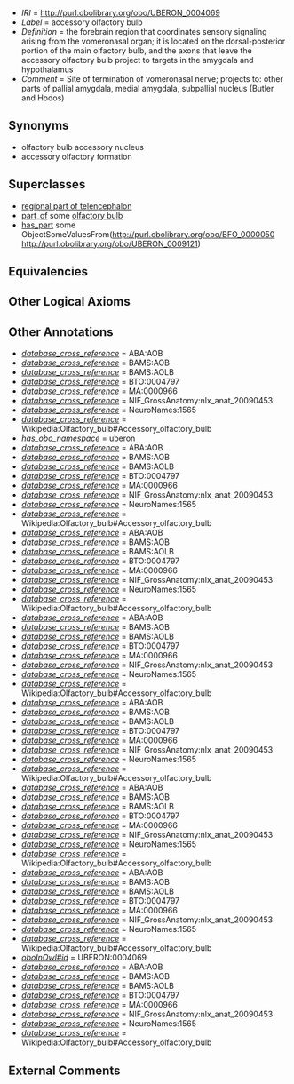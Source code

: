 * *IRI* = http://purl.obolibrary.org/obo/UBERON_0004069
 * *Label* = accessory olfactory bulb
 * *Definition* = the forebrain region that coordinates sensory signaling arising from the vomeronasal organ; it is located on the dorsal-posterior portion of the main olfactory bulb, and the axons that leave the accessory olfactory bulb project to targets in the amygdala and hypothalamus
 * *Comment* = Site of termination of vomeronasal nerve; projects to: other parts of pallial amygdala, medial amygdala, subpallial nucleus (Butler and Hodos)

## Synonyms

 * olfactory bulb accessory nucleus
 * accessory olfactory formation

## Superclasses

 * [regional part of telencephalon](../../UBERON/91/UBERON_0002791.md)
 * [part_of](../../BFO/50/BFO_0000050.md) some [olfactory bulb](../../UBERON/64/UBERON_0002264.md)
 * [has_part](../../BFO/51/BFO_0000051.md) some ObjectSomeValuesFrom(<http://purl.obolibrary.org/obo/BFO_0000050> <http://purl.obolibrary.org/obo/UBERON_0009121>)

## Equivalencies


## Other Logical Axioms


## Other Annotations

 * *[database_cross_reference](../../ef/oboInOwl#hasDbXref.md)* = ABA:AOB
 * *[database_cross_reference](../../ef/oboInOwl#hasDbXref.md)* = BAMS:AOB
 * *[database_cross_reference](../../ef/oboInOwl#hasDbXref.md)* = BAMS:AOLB
 * *[database_cross_reference](../../ef/oboInOwl#hasDbXref.md)* = BTO:0004797
 * *[database_cross_reference](../../ef/oboInOwl#hasDbXref.md)* = MA:0000966
 * *[database_cross_reference](../../ef/oboInOwl#hasDbXref.md)* = NIF_GrossAnatomy:nlx_anat_20090453
 * *[database_cross_reference](../../ef/oboInOwl#hasDbXref.md)* = NeuroNames:1565
 * *[database_cross_reference](../../ef/oboInOwl#hasDbXref.md)* = Wikipedia:Olfactory_bulb#Accessory_olfactory_bulb
 * *[has_obo_namespace](../../ce/oboInOwl#hasOBONamespace.md)* = uberon
 * *[database_cross_reference](../../ef/oboInOwl#hasDbXref.md)* = ABA:AOB
 * *[database_cross_reference](../../ef/oboInOwl#hasDbXref.md)* = BAMS:AOB
 * *[database_cross_reference](../../ef/oboInOwl#hasDbXref.md)* = BAMS:AOLB
 * *[database_cross_reference](../../ef/oboInOwl#hasDbXref.md)* = BTO:0004797
 * *[database_cross_reference](../../ef/oboInOwl#hasDbXref.md)* = MA:0000966
 * *[database_cross_reference](../../ef/oboInOwl#hasDbXref.md)* = NIF_GrossAnatomy:nlx_anat_20090453
 * *[database_cross_reference](../../ef/oboInOwl#hasDbXref.md)* = NeuroNames:1565
 * *[database_cross_reference](../../ef/oboInOwl#hasDbXref.md)* = Wikipedia:Olfactory_bulb#Accessory_olfactory_bulb
 * *[database_cross_reference](../../ef/oboInOwl#hasDbXref.md)* = ABA:AOB
 * *[database_cross_reference](../../ef/oboInOwl#hasDbXref.md)* = BAMS:AOB
 * *[database_cross_reference](../../ef/oboInOwl#hasDbXref.md)* = BAMS:AOLB
 * *[database_cross_reference](../../ef/oboInOwl#hasDbXref.md)* = BTO:0004797
 * *[database_cross_reference](../../ef/oboInOwl#hasDbXref.md)* = MA:0000966
 * *[database_cross_reference](../../ef/oboInOwl#hasDbXref.md)* = NIF_GrossAnatomy:nlx_anat_20090453
 * *[database_cross_reference](../../ef/oboInOwl#hasDbXref.md)* = NeuroNames:1565
 * *[database_cross_reference](../../ef/oboInOwl#hasDbXref.md)* = Wikipedia:Olfactory_bulb#Accessory_olfactory_bulb
 * *[database_cross_reference](../../ef/oboInOwl#hasDbXref.md)* = ABA:AOB
 * *[database_cross_reference](../../ef/oboInOwl#hasDbXref.md)* = BAMS:AOB
 * *[database_cross_reference](../../ef/oboInOwl#hasDbXref.md)* = BAMS:AOLB
 * *[database_cross_reference](../../ef/oboInOwl#hasDbXref.md)* = BTO:0004797
 * *[database_cross_reference](../../ef/oboInOwl#hasDbXref.md)* = MA:0000966
 * *[database_cross_reference](../../ef/oboInOwl#hasDbXref.md)* = NIF_GrossAnatomy:nlx_anat_20090453
 * *[database_cross_reference](../../ef/oboInOwl#hasDbXref.md)* = NeuroNames:1565
 * *[database_cross_reference](../../ef/oboInOwl#hasDbXref.md)* = Wikipedia:Olfactory_bulb#Accessory_olfactory_bulb
 * *[database_cross_reference](../../ef/oboInOwl#hasDbXref.md)* = ABA:AOB
 * *[database_cross_reference](../../ef/oboInOwl#hasDbXref.md)* = BAMS:AOB
 * *[database_cross_reference](../../ef/oboInOwl#hasDbXref.md)* = BAMS:AOLB
 * *[database_cross_reference](../../ef/oboInOwl#hasDbXref.md)* = BTO:0004797
 * *[database_cross_reference](../../ef/oboInOwl#hasDbXref.md)* = MA:0000966
 * *[database_cross_reference](../../ef/oboInOwl#hasDbXref.md)* = NIF_GrossAnatomy:nlx_anat_20090453
 * *[database_cross_reference](../../ef/oboInOwl#hasDbXref.md)* = NeuroNames:1565
 * *[database_cross_reference](../../ef/oboInOwl#hasDbXref.md)* = Wikipedia:Olfactory_bulb#Accessory_olfactory_bulb
 * *[database_cross_reference](../../ef/oboInOwl#hasDbXref.md)* = ABA:AOB
 * *[database_cross_reference](../../ef/oboInOwl#hasDbXref.md)* = BAMS:AOB
 * *[database_cross_reference](../../ef/oboInOwl#hasDbXref.md)* = BAMS:AOLB
 * *[database_cross_reference](../../ef/oboInOwl#hasDbXref.md)* = BTO:0004797
 * *[database_cross_reference](../../ef/oboInOwl#hasDbXref.md)* = MA:0000966
 * *[database_cross_reference](../../ef/oboInOwl#hasDbXref.md)* = NIF_GrossAnatomy:nlx_anat_20090453
 * *[database_cross_reference](../../ef/oboInOwl#hasDbXref.md)* = NeuroNames:1565
 * *[database_cross_reference](../../ef/oboInOwl#hasDbXref.md)* = Wikipedia:Olfactory_bulb#Accessory_olfactory_bulb
 * *[database_cross_reference](../../ef/oboInOwl#hasDbXref.md)* = ABA:AOB
 * *[database_cross_reference](../../ef/oboInOwl#hasDbXref.md)* = BAMS:AOB
 * *[database_cross_reference](../../ef/oboInOwl#hasDbXref.md)* = BAMS:AOLB
 * *[database_cross_reference](../../ef/oboInOwl#hasDbXref.md)* = BTO:0004797
 * *[database_cross_reference](../../ef/oboInOwl#hasDbXref.md)* = MA:0000966
 * *[database_cross_reference](../../ef/oboInOwl#hasDbXref.md)* = NIF_GrossAnatomy:nlx_anat_20090453
 * *[database_cross_reference](../../ef/oboInOwl#hasDbXref.md)* = NeuroNames:1565
 * *[database_cross_reference](../../ef/oboInOwl#hasDbXref.md)* = Wikipedia:Olfactory_bulb#Accessory_olfactory_bulb
 * *[oboInOwl#id](../../id/oboInOwl#id.md)* = UBERON:0004069
 * *[database_cross_reference](../../ef/oboInOwl#hasDbXref.md)* = ABA:AOB
 * *[database_cross_reference](../../ef/oboInOwl#hasDbXref.md)* = BAMS:AOB
 * *[database_cross_reference](../../ef/oboInOwl#hasDbXref.md)* = BAMS:AOLB
 * *[database_cross_reference](../../ef/oboInOwl#hasDbXref.md)* = BTO:0004797
 * *[database_cross_reference](../../ef/oboInOwl#hasDbXref.md)* = MA:0000966
 * *[database_cross_reference](../../ef/oboInOwl#hasDbXref.md)* = NIF_GrossAnatomy:nlx_anat_20090453
 * *[database_cross_reference](../../ef/oboInOwl#hasDbXref.md)* = NeuroNames:1565
 * *[database_cross_reference](../../ef/oboInOwl#hasDbXref.md)* = Wikipedia:Olfactory_bulb#Accessory_olfactory_bulb

## External Comments


